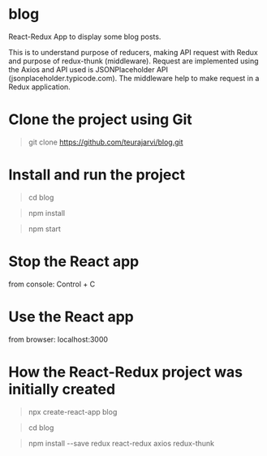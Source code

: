 # blog

React-Redux App to display some blog posts.

This is to understand purpose of reducers, making API request with Redux and purpose of redux-thunk (middleware). Request are implemented using the Axios and API used is JSONPlaceholder API (jsonplaceholder.typicode.com). The middleware help to make request in a Redux application.

# Clone the project using Git

> git clone https://github.com/teurajarvi/blog.git

# Install and run the project

> cd blog

> npm install

> npm start

# Stop the React app

from console:
Control + C

# Use the React app

from browser: localhost:3000

# How the React-Redux project was initially created

> npx create-react-app blog

> cd blog

> npm install --save redux react-redux axios redux-thunk
